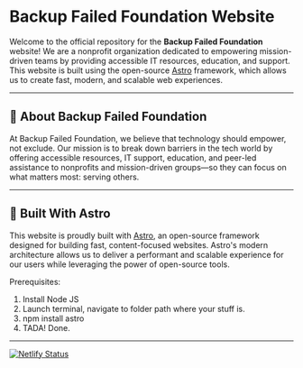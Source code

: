 # Backup Failed Foundation Website

Welcome to the official repository for the **Backup Failed Foundation** website! We are a nonprofit organization dedicated to empowering mission-driven teams by providing accessible IT resources, education, and support. This website is built using the open-source [Astro](https://astro.build/) framework, which allows us to create fast, modern, and scalable web experiences.

---

## 🌟 About Backup Failed Foundation

At Backup Failed Foundation, we believe that technology should empower, not exclude. Our mission is to break down barriers in the tech world by offering accessible resources, IT support, education, and peer-led assistance to nonprofits and mission-driven groups—so they can focus on what matters most: serving others.

---

## 🚀 Built With Astro

This website is proudly built with [Astro](https://astro.build/), an open-source framework designed for building fast, content-focused websites. Astro's modern architecture allows us to deliver a performant and scalable experience for our users while leveraging the power of open-source tools.

Prerequisites:

1. Install Node JS
2. Launch terminal, navigate to folder path where your stuff is. 
3. npm install astro 
4. TADA! Done.
---


[![Netlify Status](https://api.netlify.com/api/v1/badges/c3044a95-7400-4f83-9a3d-fd34e457dde1/deploy-status)](https://app.netlify.com/projects/backupfailed/deploys)